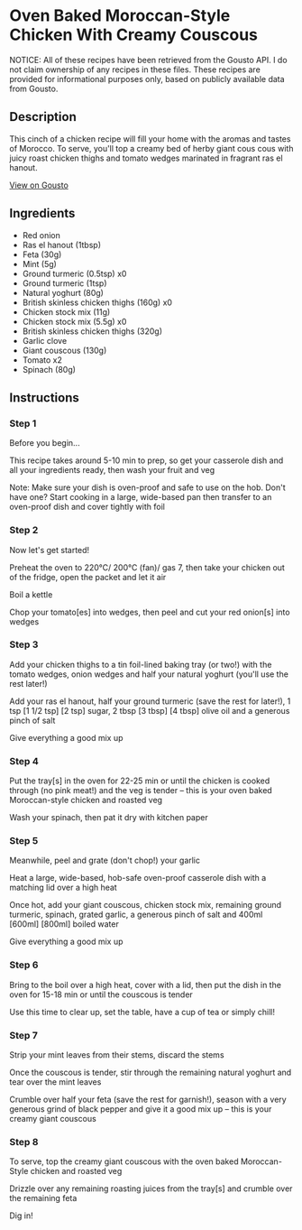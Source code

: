 # Oven Baked Moroccan-Style Chicken With Creamy Couscous

NOTICE: All of these recipes have been retrieved from the Gousto API. I do not claim ownership of any recipes in these files. These recipes are provided for informational purposes only, based on publicly available data from Gousto.

## Description

This cinch of a chicken recipe will fill your home with the aromas and tastes of Morocco. To serve, you'll top a creamy bed of herby giant cous cous with juicy roast chicken thighs and tomato wedges marinated in fragrant ras el hanout. 

[View on Gousto](https://www.gousto.co.uk/recipes/cookbook/oven-baked-moroccan-style-chicken-with-creamy-giant-couscous)

## Ingredients

- Red onion
- Ras el hanout (1tbsp)
- Feta (30g)
- Mint (5g)
- Ground turmeric (0.5tsp) x0
- Ground turmeric (1tsp)
- Natural yoghurt (80g)
- British skinless chicken thighs (160g) x0
- Chicken stock mix (11g)
- Chicken stock mix (5.5g) x0
- British skinless chicken thighs (320g)
- Garlic clove
- Giant couscous (130g)
- Tomato x2
- Spinach (80g)

## Instructions


### Step 1

Before you begin...

This recipe takes around 5-10 min to prep, so get your casserole dish and all your ingredients ready, then wash your fruit and veg

Note: Make sure your dish is oven-proof and safe to use on the hob. Don't have one? Start cooking in a large, wide-based pan then transfer to an oven-proof dish and cover tightly with foil


### Step 2

Now let's get started!

Preheat the oven to 220°C/ 200°C (fan)/ gas 7, then take your chicken out of the fridge, open the packet and let it air

Boil a kettle

Chop your tomato[es] into wedges, then peel and cut your red onion[s] into wedges


### Step 3

Add your chicken thighs to a tin foil-lined baking tray (or two!) with the tomato wedges, onion wedges and half your natural yoghurt (you'll use the rest later!)

Add your ras el hanout, half your ground turmeric (save the rest for later!), 1 tsp<span class="text-purple"> [1 1/2 tsp]</span> <span class="text-danger">[2 tsp]</span> sugar, 2 tbsp <span class="text-purple">[3 tbsp]</span> <span class="text-danger">[4 tbsp]</span> olive oil and a generous pinch of salt

Give everything a good mix up


### Step 4

Put the tray[s] in the oven for 22-25 min or until the chicken is cooked through (no pink meat!) and the veg is tender – this is your oven baked Moroccan-style chicken and roasted veg

Wash your spinach, then pat it dry with kitchen paper


### Step 5

Meanwhile, peel and grate (don't chop!) your garlic

Heat a large, wide-based, hob-safe oven-proof casserole dish with a matching lid over a high heat

Once hot, add your giant couscous, chicken stock mix, remaining ground turmeric, spinach, grated garlic, a generous pinch of salt and 400ml <span class="text-purple">[600ml]</span> <span class="text-danger">[800ml]</span> boiled water

Give everything a good mix up


### Step 6

Bring to the boil over a high heat, cover with a lid, then put the dish in the oven for 15-18 min or until the couscous is tender

Use this time to clear up, set the table, have a cup of tea or simply chill!


### Step 7

Strip your mint leaves from their stems, discard the stems

Once the couscous is tender, stir through the remaining natural yoghurt and tear over the mint leaves

Crumble over half your feta (save the rest for garnish!), season with a very generous grind of black pepper and give it a good mix up – this is your creamy giant couscous

### Step 8

To serve, top the creamy giant couscous with the oven baked Moroccan-Style chicken and roasted veg

Drizzle over any remaining roasting juices from the tray[s] and crumble over the remaining feta

Dig in!

